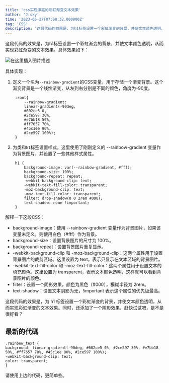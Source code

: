```yaml
---
title: 'css实现漂亮的彩虹渐变文本效果'
author: 'J.sky'
time: '2023-05-27T07:08:32.000000Z'
tag: 'CSS'
description: '这段代码的效果是，为h1标签设置一个彩虹渐变的背景，并使文本颜色透明，从而实现彩虹渐变的文本效果。'
---
```

这段代码的效果是，为h1标签设置一个彩虹渐变的背景，并使文本颜色透明，从而实现彩虹渐变的文本效果。具体效果如下：

![在这里插入图片描述](https://suiyan.cc/assets/images/2023/ch.png)

具体实现：

1. 定义一个名为`--rainbow-gradient`的CSS变量，用于存储一个渐变背景。这个渐变背景是一个线性渐变，从左到右分别是不同的颜色，角度为-90度。


        :root{
            --rainbow-gradient:
            linear-gradient(-90deg,
            #602ce5 0,
            #2ce597 30%,
            #e7bb18 50%,
            #ff7657 70%,
            #45c1ee 90%,
            #2ce597 100%); 
        }


2. 为类和`h1`标签设置样式。这里使用了刚刚定义的 --rainbow-gradient 变量作为背景图片，并设置了一些其他样式属性。


        h1 {
            background-image: var(--rainbow-gradient, #fff);
            background-size: 100%;
            background-repeat: repeat;
            -webkit-background-clip: text;
            -webkit-text-fill-color: transparent;
            -moz-background-clip: text;
            -moz-text-fill-color: transparent;
            filter: drop-shadow(0 0 2rem #000);
            text-shadow: none !important;
        }



解释一下这段CSS：

- background-image：使用 --rainbow-gradient 变量作为背景图片，如果该变量未定义，则使用白色（#fff）作为背景。
- background-size：设置背景图片的尺寸为 100%。
- background-repeat：设置背景图片重复显示。
- -webkit-background-clip 和 -moz-background-clip：这两个属性用于设置背景图片的裁剪区域。这里设置为 text，表示只显示在文本区域的背景图片。
- -webkit-text-fill-color 和 -moz-text-fill-color：这两个属性用于设置文本的填充颜色。这里设置为 transparent，表示文本颜色透明，这样就可以看到背景图片的颜色。
- filter：设置一个阴影效果，颜色为黑色（#000），模糊半径为 2rem。
- text-shadow：设置文本阴影为无，!important 表示这个属性的优先级最高。


这段代码的效果是，为 h1 标签设置一个彩虹渐变的背景，并使文本颜色透明，从而实现彩虹渐变的文本效果。同时，还添加了一个阴影效果，赶快试试吧，是不是很好看？


## 最新的代碼

    .rainbow_text {
    background: linear-gradient(-90deg, #602ce5 0%, #2ce597 30%, #e7bb18 50%, #ff7657 70%, #45c1ee 90%, #2ce597 100%);
    -webkit-background-clip: text;
    color: transparent;
    }

请使用上边的代码，更简单些。